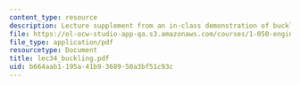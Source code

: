 ```yaml
---
content_type: resource
description: Lecture supplement from an in-class demonstration of buckling.
file: https://ol-ocw-studio-app-qa.s3.amazonaws.com/courses/1-050-engineering-mechanics-i-fall-2007/b664aab1195a41b9368950a3bf51c93c_lec34_buckling.pdf
file_type: application/pdf
resourcetype: Document
title: lec34_buckling.pdf
uid: b664aab1-195a-41b9-3689-50a3bf51c93c
---
```

